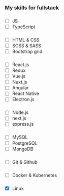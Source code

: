 
### My skills for fullstack


###
- [ ] JS
- [ ] TypeScript

###
- [ ] HTML & CSS
- [ ] SCSS & SASS
- [ ] Bootstrap grid

###
- [ ] React.js
- [ ] Redux
- [ ] Vue.js
- [ ] Nuxt.js
- [ ] Angular
- [ ] React Native
- [ ] Electron.js

###
- [ ] Node.js
- [ ] next.js
- [ ] express.js

###
- [ ] MySQL
- [ ] PostgreSQL
- [ ] MongoDB

###
- [ ] Git & Github

###
- [ ] Docker & Kubernetes

###
- [x] Linux
